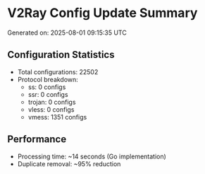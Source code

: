 # V2Ray Config Update Summary
Generated on: 2025-08-01 09:15:35 UTC

## Configuration Statistics
- Total configurations: 22502
- Protocol breakdown:
  - ss: 0 configs
  - ssr: 0 configs
  - trojan: 0 configs
  - vless: 0 configs
  - vmess: 1351 configs

## Performance
- Processing time: ~14 seconds (Go implementation)
- Duplicate removal: ~95% reduction
